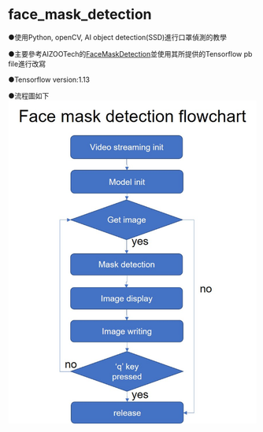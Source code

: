 # face_mask_detection

●使用Python, openCV, AI object detection(SSD)進行口罩偵測的教學 

●主要參考AIZOOTech的[FaceMaskDetection](https://github.com/AIZOOTech/FaceMaskDetection)並使用其所提供的Tensorflow pb file進行改寫

●Tensorflow version:1.13

●流程圖如下
![flowchart](Face_mask_detection_flowchart.jpg)
